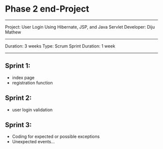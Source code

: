 # Phase 2 end-Project
---

Project: User Login Using Hibernate, JSP, and Java Servlet
Developer: Diju Mathew

---

Duration: 3 weeks
Type: Scrum
Sprint Duration: 1 week

---

## Sprint 1:
- index page
- registration function

## Sprint 2:
- user login validation
## Sprint 3: 
-	Coding for expected or possible exceptions
-	Unexpected events…
